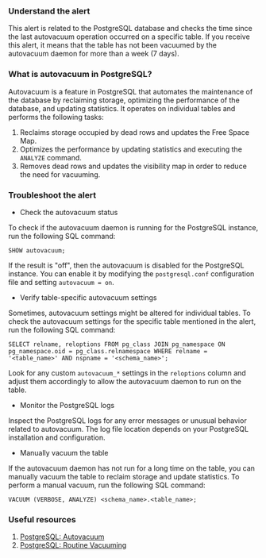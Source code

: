 ### Understand the alert

This alert is related to the PostgreSQL database and checks the time since the last autovacuum operation occurred on a specific table. If you receive this alert, it means that the table has not been vacuumed by the autovacuum daemon for more than a week (7 days).

### What is autovacuum in PostgreSQL?

Autovacuum is a feature in PostgreSQL that automates the maintenance of the database by reclaiming storage, optimizing the performance of the database, and updating statistics. It operates on individual tables and performs the following tasks:

1. Reclaims storage occupied by dead rows and updates the Free Space Map.
2. Optimizes the performance by updating statistics and executing the `ANALYZE` command.
3. Removes dead rows and updates the visibility map in order to reduce the need for vacuuming.

### Troubleshoot the alert

- Check the autovacuum status

To check if the autovacuum daemon is running for the PostgreSQL instance, run the following SQL command:

   ```
   SHOW autovacuum;
   ```

If the result is "off", then the autovacuum is disabled for the PostgreSQL instance. You can enable it by modifying the `postgresql.conf` configuration file and setting `autovacuum = on`.

- Verify table-specific autovacuum settings

Sometimes, autovacuum settings might be altered for individual tables. To check the autovacuum settings for the specific table mentioned in the alert, run the following SQL command:

   ```
   SELECT relname, reloptions FROM pg_class JOIN pg_namespace ON pg_namespace.oid = pg_class.relnamespace WHERE relname = '<table_name>' AND nspname = '<schema_name>';
   ```

Look for any custom `autovacuum_*` settings in the `reloptions` column and adjust them accordingly to allow the autovacuum daemon to run on the table.

- Monitor the PostgreSQL logs

Inspect the PostgreSQL logs for any error messages or unusual behavior related to autovacuum. The log file location depends on your PostgreSQL installation and configuration.

- Manually vacuum the table

If the autovacuum daemon has not run for a long time on the table, you can manually vacuum the table to reclaim storage and update statistics. To perform a manual vacuum, run the following SQL command:

   ```
   VACUUM (VERBOSE, ANALYZE) <schema_name>.<table_name>;
   ```

### Useful resources

1. [PostgreSQL: Autovacuum](https://www.postgresql.org/docs/current/runtime-config-autovacuum.html)
2. [PostgreSQL: Routine Vacuuming](https://www.postgresql.org/docs/current/routine-vacuuming.html)
